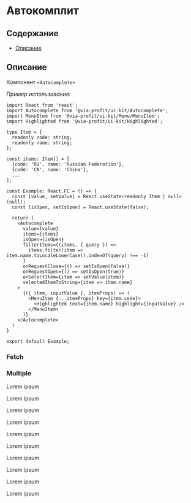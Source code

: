 # Автокомплит

## Содержание

- [Описание](#описание)

## Описание

Компонент `<Autocomplete>` 

_Пример использования:_

```tsx
import React from 'react';
import Autocomplete from '@via-profit/ui-kit/Autocomplete';
import MenuItem from '@via-profit/ui-kit/Menu/MenuItem';
import Highlighted from '@via-profit/ui-kit/Highlighted';

type Item = {
  readonly code: string;
  readonly name: string;
};

const items: Item[] = [
  {code: 'RU', name: 'Russian Federation'},
  {code: 'CN', name: 'China'},
  ...
];

const Example: React.FC = () => {
  const [value, setValue] = React.useState<readonly Item | null>(null);
  const [isOpen, setIsOpen] = React.useState(false);

  return (
    <Autocomplete
      value={value}
      items={items}
      isOpen={isOpen}
      filterItems={(items, { query }) =>
        items.filter(item => item.name.toLocaleLowerCase().indexOf(query) !== -1)
      }
      onRequestClose={() => setIsOpen(false)}
      onRequestOpen={() => setIsOpen(true)}
      onSelectItem={item => setValue(item)}
      selectedItemToString={item => item.name}
    >
      {({ item, inputValue }, itemProps) => (
        <MenuItem {...itemProps} key={item.code}>
          <Highlighted text={item.name} highlight={inputValue} />
        </MenuItem>
      )}
    </Autocomplete>
  )
}

export default Example;
```

<ExampleAutocompleteOverview />


### Fetch

<ExampleAutocompleteFetch />


### Multiple

<ExampleAutocompleteMultiple />


Lorem ipsum

Lorem ipsum


Lorem ipsum

Lorem ipsum


Lorem ipsum

Lorem ipsum


Lorem ipsum

Lorem ipsum


Lorem ipsum

Lorem ipsum

